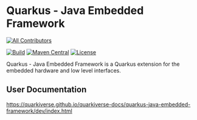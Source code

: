 # Quarkus - Java Embedded Framework

<!-- ALL-CONTRIBUTORS-BADGE:START - Do not remove or modify this section -->
[![All Contributors](https://img.shields.io/badge/all_contributors-1-orange.svg?style=flat-square)](#contributors-)
<!-- ALL-CONTRIBUTORS-BADGE:END -->
[![Build](https://github.com/quarkiverse/quarkus-jef/workflows/Build/badge.svg)](https://github.com/quarkiverse/quarkus-jef/actions?query=workflow%3ABuild)
[![Maven Central](https://img.shields.io/maven-central/v/io.quarkiverse.jef/quarkus-java-embedded-framework.svg?label=Maven%20Central)](https://search.maven.org/artifact/io.quarkiverse.jef/quarkus-java-embedded-framework)
[![License](https://img.shields.io/badge/License-Apache%202.0-blue.svg)](https://opensource.org/licenses/Apache-2.0)

Quarkus - Java Embedded Framework is a Quarkus extension for the embedded hardware and low level interfaces.


## User Documentation

https://quarkiverse.github.io/quarkiverse-docs/quarkus-java-embedded-framework/dev/index.html
